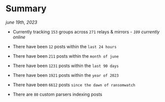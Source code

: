 
# Summary
_june 19th, 2023_

- Currently tracking `153` groups across `271` relays & mirrors - _`109` currently online_

- There have been `12` posts within the `last 24 hours`

- There have been `211` posts within the `month of june`

- There have been `1231` posts within the `last 90 days`

- There have been `1921` posts within the `year of 2023`

- There have been `6612` posts `since the dawn of ransomwatch`

- There are `80` custom parsers indexing posts
